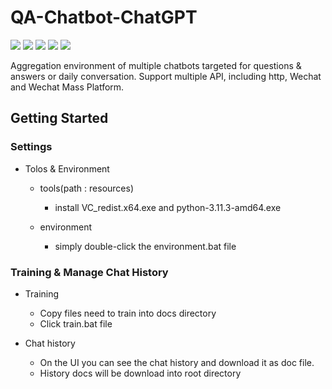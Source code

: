 # QA-Chatbot-ChatGPT

![](https://img.shields.io/badge/version-beta-orange.svg)
![](https://img.shields.io/badge/python-3-green.svg)
![](https://img.shields.io/badge/Tornado-6-blue.svg)
![](https://img.shields.io/badge/Elasticsearch-7-blue.svg)
[![](https://img.shields.io/badge/license-LGPL-000000.svg)](https://github.com/archie-yu/ChatBot/blob/master/LICENSE)

Aggregation environment of multiple chatbots targeted for questions & answers or daily conversation. Support multiple API, including http, Wechat and Wechat Mass Platform.

## Getting Started

### Settings

- Tolos & Environment
  
  - tools(path : resources)
  
    - install VC_redist.x64.exe and python-3.11.3-amd64.exe
  
  - environment
  
    - simply double-click the environment.bat file


### Training & Manage Chat History

- Training

  - Copy files need to train into docs directory
  - Click train.bat file
 
- Chat history

  - On the UI you can see the chat history and download it as doc file.
  - History docs will be download into root directory
  

